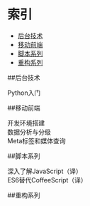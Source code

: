 # 索引

* [后台技术](#后台技术)
* [移动前端](#移动前端)
* [脚本系列](#脚本系列)
* [重构系列](#重构系列)

##后台技术

Python入门


##移动前端

开发环境搭建<br/>
数据分析与分级<br/>
Meta标签和媒体查询


##脚本系列

深入了解JavaScript（译）<br/>
ES6替代CoffeeScript（译）


##重构系列